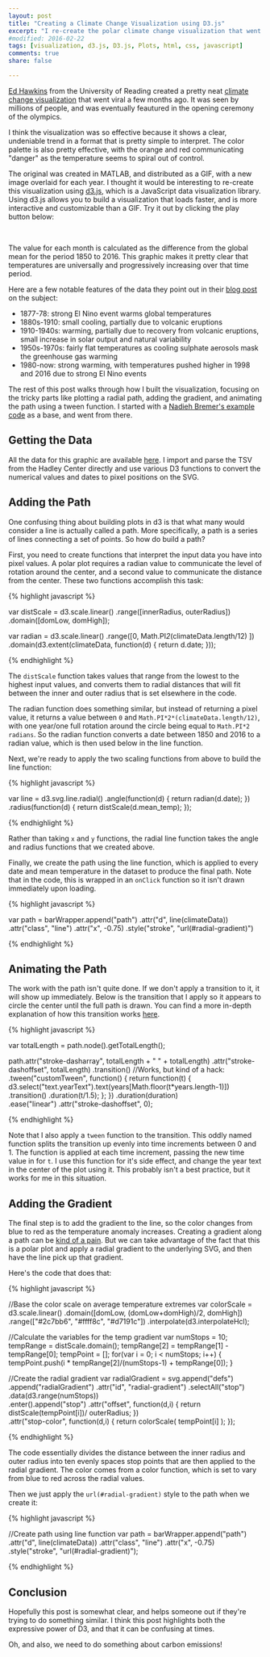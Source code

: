 ```yaml
---
layout: post
title: "Creating a Climate Change Visualization using D3.js"
excerpt: "I re-create the polar climate change visualization that went viral using d3.js."
#modified: 2016-02-22
tags: [visualization, d3.js, D3.js, Plots, html, css, javascript]
comments: true
share: false

---
```


<style>

svg {
    font-size: 10px;
    font-family: 'Open Sans', sans-serif;
    font-weight: 400;
    fill: #8C8C8C;
    text-align: center;
    background: #191919; /*#fcfcfa; #a9a9a9  #090909*/
    border: 2px solid;
    border-radius: 35px;
}

.title {
    font-size: 20px;  /*28px*/
    fill: #C4C4C4; /*#4F4F4F;*/
    font-weight: 300;
    text-anchor: start;
}

.subtitle {
    font-size: 14px;
    fill: #AAAAAA;
    font-weight: 300;
    text-anchor: start;
}

.credit {
    font-size: 12px;
    fill: #AAAAAA;
    font-weight: 300;
    text-anchor: start;
}

.axis path,
.axis tick,
.axis line {
    fill: none;
    stroke: none;
    /*shape-rendering: crispEdges;*/
    shape-rendering: geometricPrecision;
    /*shape-rendering: auto;*/
}

.axis text {
    font-size: 12px;
    fill: #AAAAAA;
    font-weight: 400;
}

.legendTitle {
    font-size: 14px;
    fill: #AAAAAA;  /*#4F4F4F;*/
    font-weight: 300;
}

.january {
    font-size: 14px;
    text-anchor: start;
    font-weight: 300;
    fill: #AAAAAA;
}

.yearText {
    font-size: 18px;
    text-anchor: start;
    font-weight: 300;
    fill: #AAAAAA;
}

.yearLine {
    stroke: #AAAAAA;
}

.axisText {
    fill: #C4C4C4;
    font-size: 11px;
    font-weight: 300;
    text-anchor: middle;
}

.axisCircles {
    fill: none;
    stroke: #E8E8E8;
    stroke-width: 1.25px;  /* 1px */
    /*shape-rendering: geometricPrecision;*/
    /*shape-rendering: crispEdges;*/
    shape-rendering: auto;
}
.line {
    fill: none;
    /*stroke: red;*/  /*lightgreen;*/
    stroke-width: 2.3px;  /*1.5px; 1.25px 2.5px 2.75*/
    /*shape-rendering: crispEdges;*/
    shape-rendering: geometricPrecision;
}
.path {
    /*stroke: steelblue;*/
    fill: none;
    stroke-width: 3px;
}

.play {
    font: 500 35px sans-serif;  /* 40px */
    fill: #e5e5e5; 
    cursor: pointer;
}
.play:hover {
    fill: #ccc;
}

</style>

<!-- D3.js https-->
<script src="//cdnjs.cloudflare.com/ajax/libs/d3/3.5.6/d3.min.js" charset="utf-8"></script>

<!-- Google Font http-->
<link href='//fonts.googleapis.com/css?family=Open+Sans:300,400' rel='stylesheet' type='text/css'>

[Ed Hawkins](http://www.met.reading.ac.uk/~ed/home/index.php) from the University of Reading created a pretty neat [climate change visualization](http://www.climate-lab-book.ac.uk/spirals/) that went viral a few months ago. It was seen by millions of people, and was eventually feautured in the opening ceremony of the olympics. 

I think the visualization was so effective because it shows a clear, undeniable trend in a format that is pretty simple to interpret.  The color palette is also pretty effective, with the orange and red communicating "danger" as the temperature seems to spiral out of control.  

The original was created in MATLAB, and distributed as a GIF, with a new image overlaid for each year.  I thought it would be interesting to re-create this visualization using [d3.js](https://d3js.org/), which is a JavaScript data visualization library.  Using d3.js allows you to build a visualization that loads faster, and is more interactive and customizable than a GIF.  Try it out by clicking the play button below:


<div id="weatherRadial"></div>

<br/>

The value for each month is calculated as the difference from the global mean for the period 1850 to 2016.  This graphic makes it pretty clear that temperatures are universally and progressively increasing over that time period.  

Here are a few notable features of the data they point out in their [blog post](http://www.climate-lab-book.ac.uk/2016/spiralling-global-temperatures/) on the subject:

* 1877-78: strong El Nino event warms global temperatures
* 1880s-1910: small cooling, partially due to volcanic eruptions
* 1910-1940s: warming, partially due to recovery from volcanic eruptions, small increase in solar output and natural variability
* 1950s-1970s: fairly flat temperatures as cooling sulphate aerosols mask the greenhouse gas warming
* 1980-now: strong warming, with temperatures pushed higher in 1998 and 2016 due to strong El Nino events

The rest of this post walks through how I built the visualization, focusing on the tricky parts like plotting a radial path, adding the gradient, and animating the path using a tween function.  I started with a [Nadieh Bremer's example code](http://bl.ocks.org/nbremer/a43dbd5690ccd5ac4c6cc392415140e7) as a base, and went from there.  


## Getting the Data

All the data for this graphic are available [here](http://www.metoffice.gov.uk/hadobs/hadcrut4/data/current/download.html).  I import and parse the TSV from the Hadley Center directly and use various D3 functions to convert the numerical values and dates to pixel positions on the SVG.  

## Adding the Path

One confusing thing about building plots in d3 is that what many would consider a line is actually called a path.  More specifically, a path is a series of lines connecting a set of points.  So how do build a path?  

First, you need to create functions that interpret the input data you have into pixel values. A polar plot requires a radian value to communicate the level of rotation around the center, and a second value to communicate the distance from the center.  These two functions accomplish this task:

{% highlight javascript %}

var distScale = d3.scale.linear()
    .range([innerRadius, outerRadius])
    .domain([domLow, domHigh]);
    
var radian = d3.scale.linear()
    .range([0, Math.PI*2*(climateData.length/12) ])  
    .domain(d3.extent(climateData, function(d) { return d.date; }));

{% endhighlight %}

The `distScale` function takes values that range from the lowest to the highest input values, and converts them to radial distances that will fit between the inner and outer radius that is set elsewhere in the code. 

The radian function does something similar, but instead of returning a pixel value, it returns a value between `0` and `Math.PI*2*(climateData.length/12)`, with one year/one full rotation around the circle being equal to `Math.PI*2 radians`.  So the radian function converts a date between 1850 and 2016 to a radian value, which is then used below in the line function.  

Next, we're ready to apply the two scaling functions from above to build the line function:

{% highlight javascript %}

var line = d3.svg.line.radial()
    .angle(function(d) { return radian(d.date); })  
    .radius(function(d) { return distScale(d.mean_temp); });

{% endhighlight %}

Rather than taking `x` and `y` functions, the radial line function takes the angle and radius functions that we created above.

Finally, we create the path using the line function, which is applied to every date and mean temperature in the dataset to produce the final path.  Note that in the code, this is wrapped in an `onClick` function so it isn't drawn immediately upon loading.  

{% highlight javascript %}

var path = barWrapper.append("path")
    .attr("d", line(climateData))
    .attr("class", "line")
    .attr("x", -0.75)
    .style("stroke", "url(#radial-gradient)")

{% endhighlight %}


## Animating the Path

The work with the path isn't quite done.  If we don't apply a transition to it, it will show up immediately.  Below is the transition that I apply so it appears to circle the center until the full path is drawn.  You can find a more in-depth explanation of how this transition works [here](http://jaketrent.com/post/animating-d3-line/).  

{% highlight javascript %}

var totalLength = path.node().getTotalLength();

path.attr("stroke-dasharray", totalLength + " " + totalLength)
    .attr("stroke-dashoffset", totalLength)
    .transition()
    //Works, but kind of a hack:
    .tween("customTween", function() {
        return function(t) {
            d3.select("text.yearText").text(years[Math.floor(t*years.length-1)])
                .transition()
                .duration(t/1.5);
        };
    })
    .duration(duration)  
    .ease("linear")
    .attr("stroke-dashoffset", 0);

{% endhighlight %}

Note that I also apply a `tween` function to the transition.  This oddly named function splits the transition up evenly into time increments between 0 and 1.  The function is applied at each time increment, passing the new time value in for `t`.  I use this function for it's side effect, and change the year text in the center of the plot using it.  This probably isn't a best practice, but it works for me in this situation.   


## Adding the Gradient

The final step is to add the gradient to the line, so the color changes from blue to red as the temperature anomaly increases.  Creating a gradient along a path can be [kind of a pain](http://bl.ocks.org/mbostock/4163057).  But we can take advantage of the fact that this is a polar plot and apply a radial gradient to the underlying SVG, and then have the line pick up that gradient. 

Here's the code that does that:

{% highlight javascript %}

//Base the color scale on average temperature extremes
var colorScale = d3.scale.linear()
    .domain([domLow, (domLow+domHigh)/2, domHigh])
    .range(["#2c7bb6", "#ffff8c", "#d7191c"])
    .interpolate(d3.interpolateHcl);

//Calculate the variables for the temp gradient
var numStops = 10;
tempRange = distScale.domain();
tempRange[2] = tempRange[1] - tempRange[0];
tempPoint = [];
for(var i = 0; i < numStops; i++) {
    tempPoint.push(i * tempRange[2]/(numStops-1) + tempRange[0]);
}

//Create the radial gradient
var radialGradient = svg.append("defs")
    .append("radialGradient")
    .attr("id", "radial-gradient")
    .selectAll("stop") 
    .data(d3.range(numStops))               
    .enter().append("stop")
    .attr("offset", function(d,i) { return distScale(tempPoint[i])/ outerRadius; })      
    .attr("stop-color", function(d,i) { return colorScale( tempPoint[i] ); });

{% endhighlight %}

The code essentially divides the distance between the inner radius and outer radius into ten evenly spaces stop points that are then applied to the radial gradient.  The color comes from a color function, which is set to vary from blue to red across the radial values.  

Then we just apply the `url(#radial-gradient)` style to the path when we create it:

{% highlight javascript %}

//Create path using line function
var path = barWrapper.append("path")
    .attr("d", line(climateData))
    .attr("class", "line")
    .attr("x", -0.75)
    .style("stroke", "url(#radial-gradient)");
    
{% endhighlight %}

## Conclusion

Hopefully this post is somewhat clear, and helps someone out if they're trying to do something similar.  I think this post highlights both the expressive power of D3, and that it can be confusing at times.

Oh, and also, we need to do something about carbon emissions!



<script> 

///////////////////////////////////////////////////////////////////////////
//////////////////// Set up and initiate svg containers ///////////////////
/////////////////////////////////////////////////////////////////////////// 

var margin = {
    top: 70,
    right: 20,
    bottom: 120,
    left: 20
};
// var width = window.innerWidth - margin.left - margin.right - 20;
// var height = window.innerHeight - margin.top - margin.bottom - 20;
var width = 700 - margin.left - margin.right - 20;
var height = 800 - margin.top - margin.bottom - 20;

var domLow = -1.5,  //-15, low end of data
    domHigh = 1.25,  //30, high end of data
    axisTicks = [-1, 0, 1],   //[-20,-10,0,10,20,30];  [-2,-1,0,1,2,3];  [-1.5,-0.5,0.5,1.5];
    duration = 25000; //100000, 50000


//SVG container
var svg = d3.select("#weatherRadial")
    .append("svg")
    .attr("width", width + margin.left + margin.right)
    .attr("height", height + margin.top + margin.bottom)
    .append("g")
    .attr("transform", "translate(" + (margin.left + width/2) + "," + (margin.top + height/2) + ")");

//Parses a string into a date
var parseDate = d3.time.format("%Y-%m-%d").parse;


///////////////////////////////////////////////////////////////////////////
//////////////////////////// Create scales ////////////////////////////////
///////////////////////////////////////////////////////////////////////////


//Loads data, everything below is within callback: 
d3.text("{{ site.baseurl }}/rawdata/HadCRUT.4.5.0.0.monthly_ns_avg.tsv", function(text) {

var years = [];

var climateData = d3.csv.parseRows(text, function(d) {
    var temp = d[0].split('   ').slice(0,2);
    //console.log(temp[0].split('/'))
    years.push(temp[0].split('/')[0]);
    return {date: parseDate(temp[0].replace('/', '-') + '-1'), mean_temp: +temp[1]}  //'-') + '-01'
});
//var data = d3.csv.parseRows(text);
//console.log(climateData);


//Set the minimum inner radius and max outer radius of the chart
var outerRadius = Math.min(width, height, 500)/2,
    innerRadius = outerRadius * 0.1;  //Sets the ratio.  Smaller magnifies differences. 0.1 good, 0.15

//Base the color scale on average temperature extremes
var colorScale = d3.scale.linear()
    .domain([domLow, (domLow+domHigh)/2, domHigh])
    .range(["#2c7bb6", "#ffff8c", "#d7191c"])
    .interpolate(d3.interpolateHcl);

//Scale for the heights of the bar, not starting at zero to give the bars an initial offset outward
var distScale = d3.scale.linear()
    .range([innerRadius, outerRadius])
    .domain([domLow, domHigh]); 

//Scale to turn the date into an angle of 360 degrees in total
//With the first datapoint (Jan 1st) on top
// var angle = d3.scale.linear()
//     .range([-180, 180])
//     .domain(d3.extent(climateData, function(d) { return d.date; }));

//Function to convert date into radians for path function
//The radial scale in this case starts with 0 at 90 degrees
//http://stackoverflow.com/questions/14404345/polar-plots-using-d3-js
var radian = d3.scale.linear()
    .range([0, Math.PI*2*(climateData.length/12) ])  
    .domain(d3.extent(climateData, function(d) { return d.date; }));


///////////////////////////////////////////////////////////////////////////
//////////////////////////// Create Titles ////////////////////////////////
///////////////////////////////////////////////////////////////////////////

var textWrapper = svg.append("g").attr("class", "textWrapper")
    .attr("transform", "translate(" + Math.max(-width/2, -outerRadius - 170) + "," + 0 + ")");

//Append title to the top
textWrapper.append("text")
    .attr("class", "title")
    .attr("x", 25)  //0
    .attr("y", -outerRadius - 50)  //-40
    .text("Global Temperature Anomaly");

//Subtitle:
textWrapper.append("text")
    .attr("class", "subtitle")
    .attr("x", 25)
    .attr("y", -outerRadius - 30)
    .text('January 1850 - August 2016');

//Append play button
var play = textWrapper.append("text")
    .attr("class", "play")
    .attr("x", 25)
    .attr("y", -outerRadius + 20)
    .text("\u25B7")  //unicode triangle: U+25B2  \u25b2



///////////////////////////////////////////////////////////////////////////
///////////////////////////// Create Axes /////////////////////////////////
///////////////////////////////////////////////////////////////////////////

//Wrapper for the bars and to position it downward
var barWrapper = svg.append("g")
    .attr("transform", "translate(" + 0 + "," + 30 + ")");
    
//Draw gridlines below the bars
var axes = barWrapper.selectAll(".gridCircles")
    .data(axisTicks)
    .enter().append("g");
//Draw the circles
axes.append("circle")
    .attr("class", "axisCircles")
    .attr("r", function(d) { return distScale(d); });
//Draw the axis labels
axes.append("text")
    .attr("class", "axisText")
    .attr("y", function(d) { return distScale(d) - 8; })
    .attr("dy", "0.3em")
    .text(function(d) { return d + "°C"});

//Add January for reference
barWrapper.append("text")
    .attr("class", "january")
    .attr("x", 7)
    .attr("y", -outerRadius * 1.1)
    .attr("dy", "0.9em")
    .text("January");
//Add a line to split the year
barWrapper.append("line")
    .attr("class", "yearLine")
    .attr("x1", 0)
    .attr("y1", -innerRadius * 1.8)  //.65
    .attr("x2", 0)
    .attr("y2", -outerRadius * 1.1);

//Add year in center
barWrapper.append("text")
    .attr("class", "yearText")
    .attr("x", -22)
    .attr("y", 0)
    //.attr("dy", "0.9em")
    .text("1850");

///////////////////////////////////////////////////////////////////////////
//////////////// Create radial gradient for the line //////////////////////
///////////////////////////////////////////////////////////////////////////


//Extra scale since the color scale is interpolated
// var distScale = d3.scale.linear()
//     .domain([domLow, domHigh])
//     .range([innerRadius, outerRadius]);

//Calculate the variables for the temp gradient
var numStops = 10;
tempRange = distScale.domain();
tempRange[2] = tempRange[1] - tempRange[0];
tempPoint = [];
for(var i = 0; i < numStops; i++) {
    tempPoint.push(i * tempRange[2]/(numStops-1) + tempRange[0]);
}

//Create the radial gradient
var radialGradient = svg.append("defs")
    .append("radialGradient")
    .attr("id", "radial-gradient")
    .selectAll("stop") 
    .data(d3.range(numStops))               
    .enter().append("stop")
    .attr("offset", function(d,i) { return distScale(tempPoint[i])/ outerRadius; })      
    .attr("stop-color", function(d,i) { return colorScale( tempPoint[i] ); });



///////////////////////////////////////////////////////////////////////////
////////////////////////////// Draw lines /////////////////////////////////
///////////////////////////////////////////////////////////////////////////


//Radial line, takes radians as argument
//http://stackoverflow.com/questions/18487780/how-to-make-a-radial-line-segment-using-d3-js
//http://stackoverflow.com/questions/14404345/polar-plots-using-d3-js
var line = d3.svg.line.radial()
    .angle(function(d) { return radian(d.date); })  
    .radius(function(d) { return distScale(d.mean_temp); });

//Append path drawing function to play button
play.on("click", function(){

    if (d3.select("path.line")) {
        d3.select("path.line").remove();
    }

    //Create path using line function
    var path = barWrapper.append("path")
        .attr("d", line(climateData))
        .attr("class", "line")
        .attr("x", -0.75)
        .style("stroke", "url(#radial-gradient)")
        //.datum(climateData);  attaches all data

    var totalLength = path.node().getTotalLength();

    path.attr("stroke-dasharray", totalLength + " " + totalLength)
        .attr("stroke-dashoffset", totalLength)
        .transition()
        //Works, but kind of a hack:
        .tween("customTween", function() {
            return function(t) {
                d3.select("text.yearText").text(years[Math.floor(t*years.length-1)])
                    .transition()
                    .duration(t/1.5);
            };
        })
        .duration(duration)  
        .ease("linear")
        .attr("stroke-dashoffset", 0);
});

 
///////////////////////////////////////////////////////////////////////////
//////////////// Create the gradient for the legend ///////////////////////
///////////////////////////////////////////////////////////////////////////

//Extra scale since the color scale is interpolated
var tempScale = d3.scale.linear()
    .domain([domLow, domHigh])
    .range([0, width]);

//Calculate the variables for the temp gradient
var numStops = 10;
tempRange = tempScale.domain();
tempRange[2] = tempRange[1] - tempRange[0];
tempPoint = [];
for(var i = 0; i < numStops; i++) {
    tempPoint.push(i * tempRange[2]/(numStops-1) + tempRange[0]);
}//for i

//Create the gradient
svg.append("defs")
    .append("linearGradient")
    .attr("id", "legend-weather")
    .attr("x1", "0%").attr("y1", "0%")
    .attr("x2", "100%").attr("y2", "0%")
    .selectAll("stop") 
    .data(d3.range(numStops))                
    .enter().append("stop") 
    .attr("offset", function(d,i) { return tempScale( tempPoint[i] )/width; })   
    .attr("stop-color", function(d,i) { return colorScale( tempPoint[i] ); });

///////////////////////////////////////////////////////////////////////////
////////////////////////// Draw the legend ////////////////////////////////
///////////////////////////////////////////////////////////////////////////

var legendWidth = Math.min(outerRadius*2, 400);

//Color Legend container
var legendsvg = svg.append("g")
    .attr("class", "legendWrapper")
    .attr("transform", "translate(" + 0 + "," + (outerRadius + 70) + ")");

//Draw the Rectangle
legendsvg.append("rect")
    .attr("class", "legendRect")
    .attr("x", -legendWidth/2)
    .attr("y", 0)
    .attr("rx", 8/2)
    .attr("width", legendWidth)
    .attr("height", 8)
    .style("fill", "url(#legend-weather)");
    
//Append title
legendsvg.append("text")
    .attr("class", "legendTitle")
    .attr("x", 0)
    .attr("y", -10)
    .style("text-anchor", "middle")
    .text("Temperature Anomaly");

//Set scale for x-axis
var xScale = d3.scale.linear()
    .range([-legendWidth/2, legendWidth/2])
    .domain([domLow, domHigh] );

//Define x-axis
var xAxis = d3.svg.axis()
    .orient("bottom")
    .ticks(5)
    .tickFormat(function(d) { return d + "°C"; })
    .scale(xScale);

//Set up X axis
legendsvg.append("g")
    .attr("class", "axis")
    .attr("transform", "translate(0," + (10) + ")")
    .call(xAxis);

}); //End data callback

</script>